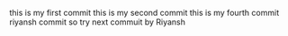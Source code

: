 this is my first commit 
this is my second commit
this is my fourth commit
riyansh commit
so try next commuit by Riyansh 